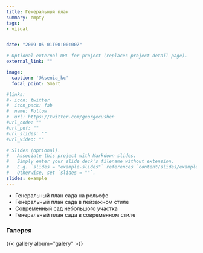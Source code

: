 ```yaml
---
title: Генеральный план
summary: empty 
tags:
- visual


date: "2009-05-01T00:00:00Z"

# Optional external URL for project (replaces project detail page).
external_link: ""

image:
  caption: '@ksenia_kc'
  focal_point: Smart

#links:
#- icon: twitter
#  icon_pack: fab
#  name: Follow
#  url: https://twitter.com/georgecushen
#url_code: ""
#url_pdf: ""
#url_slides: ""
#url_video: ""

# Slides (optional).
#   Associate this project with Markdown slides.
#   Simply enter your slide deck's filename without extension.
#   E.g. `slides = "example-slides"` references `content/slides/example-slides.md`.
#   Otherwise, set `slides = ""`.
slides: example
---
```



- Генеральный план сада на рельефе
- Генеральный план сада в пейзажном стиле
- Современный сад небольшого участка
- Генеральный план сада в современном стиле

### Галерея

{{< gallery album="galery" >}}


